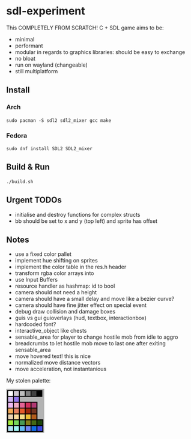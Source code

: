 # sdl-experiment
This COMPLETELY FROM SCRATCH! C + SDL game aims to be:
- minimal
- performant
- modular in regards to graphics libraries: should be easy to exchange
- no bloat
- run on wayland (changeable)
- still multiplatform 

## Install

### Arch
```
sudo pacman -S sdl2 sdl2_mixer gcc make
```

### Fedora
```
sudo dnf install SDL2 SDL2_mixer 
```

## Build & Run

```
./build.sh
```

## Urgent TODOs

- initialise and destroy functions for complex structs
- bb should be set to x and y (top left) and sprite has offset

## Notes

- use a fixed color pallet 
- implement hue shifting on sprites
- implement the color table in the res.h header
- transform rgba color arrays into 
- use Input Buffers
- resource handler as hashmap: id to bool
- camera should not need a height
- camera should have a small delay and move like a bezier curve?
- camera should have fine jitter effect on special event
- debug draw collision and damage boxes
- guis vs gui guioverlays (hud, textbox, interactionbox)
- hardcoded font?
- interactive_object like chests
- sensable_area for player to change hostile mob from idle to aggro
- breadcrumbs to let hostile mob move to last one after exiting sensable_area
- move hovered text! this is nice
- normalized move distance vectors
- move acceleration, not instantanious

My stolen palette:

![alt text](palette.png)
